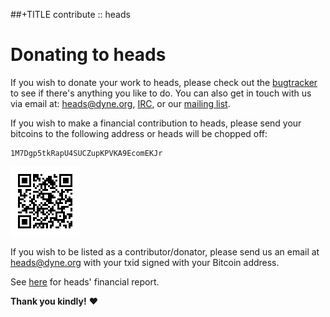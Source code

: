 ##+TITLE contribute :: heads

Donating to heads
=================

If you wish to donate your work to heads, please check out the
[bugtracker](https://git.devuan.org/heads/bugtracker/) to see if there's
anything you like to do. You can also get in touch with us via email at:
[heads@dyne.org](mailto:heads@dyne.org), [IRC](irc.html), or our
[mailing list](https://lists.dyne.org/lurker/list/heads.en.html).

If you wish to make a financial contribution to heads, please send your
bitcoins to the following address or heads will be chopped off:

	1M7Dgp5tkRapU4SUCZupKPVKA9EcomEKJr

[![donate via bitcoin](/static/btc.png)](bitcoin:1M7Dgp5tkRapU4SUCZupKPVKA9EcomEKJr)

If you wish to be listed as a contributor/donator, please send us an
email at [heads@dyne.org](mailto:heads@dyne.org) with your txid signed
with your Bitcoin address. 

See [here](/finance.html) for heads' financial report.

**Thank you kindly!** ❤️
